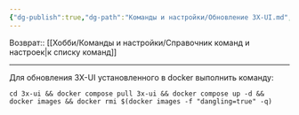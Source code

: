 ```yaml
---
{"dg-publish":true,"dg-path":"Команды и настройки/Обновление 3X-UI.md","permalink":"/komandy-i-nastrojki/obnovlenie-3-x-ui/"}
---
```


Возврат:: [[Хобби/Команды и настройки/Справочник команд и настроек\|к списку команд]]

---
Для обновления 3X-UI установленного в docker выполнить команду:

```shell
cd 3x-ui && docker compose pull 3x-ui && docker compose up -d && docker images && docker rmi $(docker images -f "dangling=true" -q)
```